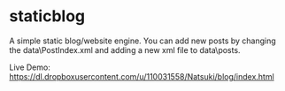 # staticblog
A simple static blog/website engine. You can add new posts by changing the data\PostIndex.xml and adding a new xml file to 
data\posts.

Live Demo:
https://dl.dropboxusercontent.com/u/110031558/Natsuki/blog/index.html
